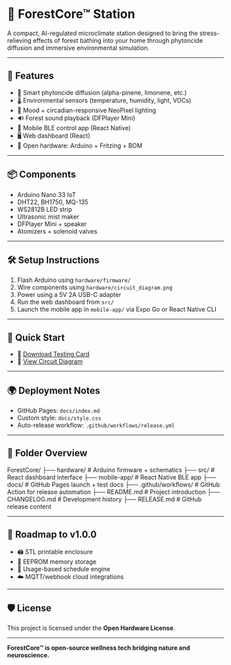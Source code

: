 # 🌲 ForestCore™ Station

A compact, AI-regulated microclimate station designed to bring the stress-relieving effects of forest bathing into your home through phytoncide diffusion and immersive environmental simulation.

---

## 🔧 Features
- 💨 Smart phytoncide diffusion (alpha-pinene, limonene, etc.)
- 🌡️ Environmental sensors (temperature, humidity, light, VOCs)
- 🎨 Mood + circadian-responsive NeoPixel lighting
- 🔊 Forest sound playback (DFPlayer Mini)
- 📱 Mobile BLE control app (React Native)
- 🖥️ Web dashboard (React)
- 📐 Open hardware: Arduino + Fritzing + BOM

---

## 📦 Components
- Arduino Nano 33 IoT
- DHT22, BH1750, MQ-135
- WS2812B LED strip
- Ultrasonic mist maker
- DFPlayer Mini + speaker
- Atomizers + solenoid valves

---

## 🛠 Setup Instructions
1. Flash Arduino using `hardware/firmware/`
2. Wire components using `hardware/circuit_diagram.png`
3. Power using a 5V 2A USB-C adapter
4. Run the web dashboard from `src/`
5. Launch the mobile app in `mobile-app/` via Expo Go or React Native CLI

---

## 🧪 Quick Start
- 📄 [Download Testing Card](docs/forestcore_testing_card.png)  
- 📐 [View Circuit Diagram](hardware/circuit_diagram.png)

---

## 🌍 Deployment Notes
- GitHub Pages: `docs/index.md`
- Custom style: `docs/style.css`
- Auto-release workflow: `.github/workflows/release.yml`

---

## 📁 Folder Overview
ForestCore/
├── hardware/ # Arduino firmware + schematics
├── src/ # React dashboard interface
├── mobile-app/ # React Native BLE app
├── docs/ # GitHub Pages launch + test docs
├── .github/workflows/ # GitHub Action for release automation
├── README.md # Project introduction
├── CHANGELOG.md # Development history
├── RELEASE.md # GitHub release content


---

## 🧭 Roadmap to v1.0.0
- 🖨️ STL printable enclosure
- 💾 EEPROM memory storage
- 🧠 Usage-based schedule engine
- ☁️ MQTT/webhook cloud integrations

---

## 🛡️ License
This project is licensed under the **Open Hardware License**.

---

**ForestCore™ is open-source wellness tech bridging nature and neuroscience.**
